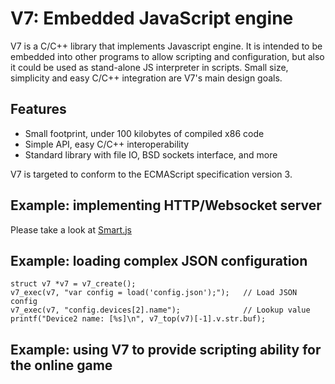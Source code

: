 V7: Embedded JavaScript engine
==============================

V7 is a C/C++ library that implements Javascript engine. It is intended
to be embedded into other programs to allow scripting and configuration,
but also it could be used as stand-alone JS interpreter in scripts.
Small size, simplicity and easy C/C++ integration are V7's main design goals.

## Features
- Small footprint, under 100 kilobytes of compiled x86 code
- Simple API, easy C/C++ interoperability
- Standard library with file IO, BSD sockets interface, and more

V7 is targeted to conform to the ECMAScript specification version 3.

## Example: implementing HTTP/Websocket server

Please take a look at [Smart.js](https://github.com/cesanta/Smart.js)

## Example: loading complex JSON configuration

    struct v7 *v7 = v7_create();
    v7_exec(v7, "var config = load('config.json');");   // Load JSON config
    v7_exec(v7, "config.devices[2].name");              // Lookup value
    printf("Device2 name: [%s]\n", v7_top(v7)[-1].v.str.buf);

## Example: using V7 to provide scripting ability for the online game

